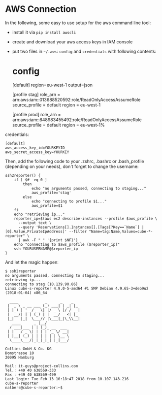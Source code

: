 
# AWS Connection
In the following, some easy to use setup for the aws command line tool:

- install it via `pip install awscli`
- create and download your aws access keys in IAM console
- put two files in `~/.aws`: `config` and `credentials` with following contents:

    # config
    [default]
    region=eu-west-1
    output=json

    [profile stag]
    role_arn = arn:aws:iam::013688520592:role/ReadOnlyAccessAssumeRole
    source_profile = default
    region = eu-west-1

    [profile prod]
    role_arn = arn:aws:iam::848983455492:role/ReadOnlyAccessAssumeRole
    source_profile = default
    region = eu-west-1%

credentials:

    [default]
    aws_access_key_id=YOURKEYID
    aws_secret_access_key=YOURKEY


Then, add the following code to your .zshrc, .bashrc or .bash_profile (depending on your needs), don't forget to change the username:

    ssh2reporter() {
        if [ $# -eq 0 ]
            then
                echo "no arguments passed, connecting to staging..."
                aws_profile='stag'
            else
                echo "connecting to profile $1..."
                aws_profile=$1
        fi
        echo "retrieving ip..."
        reporter_ip=$(aws ec2 describe-instances --profile $aws_profile \
          --output text \
          --query 'Reservations[].Instances[].[Tags[?Key==`Name`] | [0].Value,PrivateIpAddress]' --filter "Name=tag:Name,Values=cube-*-reporter" \
          | awk -F " " '{print $NF}')
        echo "connecting to $aws_profile ($reporter_ip)"
        ssh YOURUSERNAME@$reporter_ip
    }


And let the magic happen:

    $ ssh2reporter
    no arguments passed, connecting to staging...
    retrieving ip...
    connecting to stag (10.139.90.86)
    Linux cube-s-reporter 4.9.0-5-amd64 #1 SMP Debian 4.9.65-3+deb9u2 (2018-01-04) x86_64

      ____            _      _    _
     |  _ \ _ __ ___ (_) ___| | _| |_
     | |_) | '__/ _ \| |/ _ \ |/ / __|
     |  __/| | | (_) | |  __/   <| |_
     |_|   |_|  \___// |\___|_|\_\\__|
       ____      _ |__/
      / ___|___ | | (_)_ __  ___
     | |   / _ \| | | | '_ \/ __|
     | |__| (_) | | | | | | \__ \
      \____\___/|_|_|_|_| |_|___/

    Collins GmbH & Co. KG
    Domstrasse 10
    20095 Hamburg

    Mail: it-guys@project-collins.com
    Tel.: +49 40 638569-333
    Fax : +49 40 638569-499
    Last login: Tue Feb 13 10:18:47 2018 from 10.107.143.216
    cube-s-reporter
    nalbers@cube-s-reporter:~$